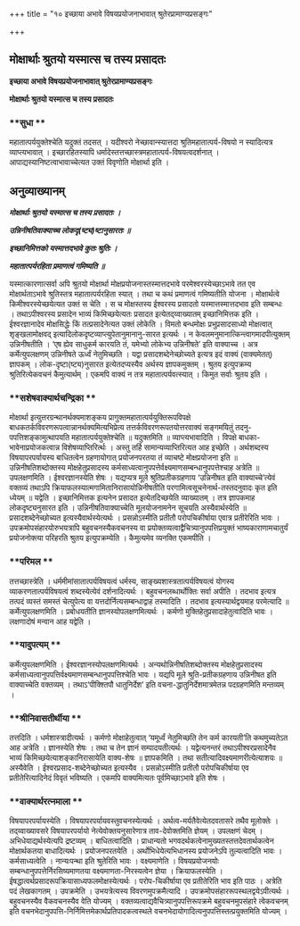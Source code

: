 +++
title = "१० इच्छाया अभावे विषयप्रयोजनाभावात् श्रुतेरप्रामाण्यप्रसङ्गः"

+++


## मोक्षार्थाः श्रुतयो यस्मात्स च तस्य प्रसादतः

**इच्छाया अभावे विषयप्रयोजनाभावात् श्रुतेरप्रामाण्यप्रसङ्गः**

**मोक्षार्थाः श्रुतयो यस्मात्स च तस्य प्रसादतः**

### **सुधा **

महातात्पर्ययुक्तेश्चेति यदुक्तं तदसत् । यदीश्वरो नेच्छावान्स्यात्तदा श्रुतिमहातात्पर्य-विषयो न स्यादित्यत्र व्याप्त्यभावात् । इच्छारहितस्यापि धर्मादेस्तत्तच्छास्त्रमहातात्पर्य-विषयत्वदर्शनात् । आपाद्यस्यानिष्टत्वाभावाच्चेत्यत उक्तं विवृणोति मोक्षार्था इति ।

## **अनुव्याख्यानम्**

***मोक्षार्थाः श्रुतयो यस्मात्स च तस्य प्रसादतः ।***

***उन्निनीषतिवाक्याच्च लोकदृ(ष्ट्य)ष्टानुसारतः ॥***

***इच्छानिमित्तको यस्मात्तदभावे कुतः श्रुतिः ।***

***महातात्पर्यरहिता प्रमाणत्वं गमिष्यति ॥***

यस्मात्कारणात्सर्वा अपि श्रुतयो मोक्षार्था मोक्षप्रयोजनास्तस्मात्तदभावे परमेश्वरस्येच्छाऽभावे तत एव मोक्षार्थताऽभावे श्रुतिस्तत्र महातात्पर्यरहिता स्यात् । तथा च कथं प्रमाणत्वं गमिष्यतीति योजना । मोक्षार्थत्वे किमीश्वरस्येच्छयेत्यत उक्तं स चेति । स च मोक्षस्तस्य ईश्वरस्य प्रसादतो यस्मात्तस्मात्तदभाव इति सम्बन्धः । तथाऽपीश्वरस्य प्रसादेन भाव्यं किमिच्छयेत्यतः प्रसादत इत्येतद्य्वाख्यातम् इच्छानिमित्तक इति । ईश्वरज्ञानादेव मोक्षसिद्धेः किं तत्प्रसादेनेत्यत उक्तं लोकेति । विमतो बन्धमोक्षः प्रभुप्रसादसाध्यो मोक्षत्वात् शृङ्खलामोक्षवद् इत्यादिलोकदृष्टव्याप्त्युपेतानुमानानु-सारत इत्यर्थः । न केवलमनुमानात्किन्त्वागमादपीत्युक्तम् उन्निनीषतीति । ‘एष ह्येव साधुकर्म कारयति तं, यमेभ्यो लोकेभ्य उन्निनीषते’ इति वाक्याच्च । अत्र कर्मेत्युपलक्षणम् उन्निनीषते ऊर्ध्वं नेतुमिच्छति । यद्वा प्रसादशब्देनेच्छोच्यते इत्यत्र इदं वाक्यं (वाक्यमेतत्) ज्ञापकम् । लोक-दृष्टा(ष्ट्य)नुसारत इत्येतदप्यस्यैव अर्थस्य ज्ञापकमुक्तम् । श्रुतय इत्युपक्रम्य श्रुतिरित्येकवचनं कैमुत्यार्थम् । एकमपि वाक्यं न तत्र महातात्पर्यवत्स्यात् । किमुत सर्वाः श्रुतय इति ।

### **सशेषवाक्यार्थचन्द्रिका **

मोक्षार्था इत्युत्तरग्रन्थानर्थक्यमाशङ्कय प्रागुक्तमहातात्पर्ययुक्तिरूपविपक्षे बाधकतर्कविवरणरूपत्वान्नानर्थक्यमित्यभिप्रेत्य तत्तर्कविवरणरूपतयोत्तरवाक्यं सङ्गमयितुं तदनु-पपत्तिशङ्कामुत्थापयति महातात्पर्ययुक्तेश्चेति ॥ यदुक्तमिति ॥ व्याप्त्यभावादिति । विपक्षे बाधका-भावेनाप्रयोजकत्वान्न विशेषव्याप्तिरिर्त्थः । अस्तु तर्हि सामान्यव्याप्तिरित्यत आह इच्छेति । अर्थशब्दस्य विषयापरपर्यायस्य बाधितत्वेन ग्रहणायोगात् प्रयोजनपरतया तं व्याचष्टे मोक्षप्रयोजना इति ॥ उन्निनीषतिशब्दोक्तस्य मोक्षहेतुप्रसादस्य कर्मसाध्यत्वानुपपत्तेर्वक्ष्यमाणसम्बन्धानुपपत्तेश्चाह अत्रेति ॥ उपलक्षणमिति । ईश्वरज्ञानस्येति शेषः । यद्यप्यत्र मूले श्रुतिप्रतीकग्रहणाय ‘उन्निनीषत इति वाक्याच्चे’त्येवं वक्तव्यं तथाऽपि क्रियाफलस्यात्मगामितानिरासायोन्निनीषतीति परगामित्वसूचनेनार्थ-तस्तदनुवादः कृत इति ध्येयम् ॥ यद्वेति । इच्छानिमित्तक इत्यनेन प्रसादत इत्येतदिच्छयेति व्याख्यातम् । तत्र ज्ञापकमाह लोकदृष्ट्यनुसारत इति । उन्निनीषतिवाक्याच्चेति मूलयोजनामनेन सूचयति अस्यैवार्थस्येति ॥ प्रसादशब्देनेच्छोच्यत इत्यस्यैवार्थस्येत्यर्थः । प्रसन्नोऽस्मीति प्रतीतौ परोपचिकीर्षाया एवात्र प्रतीरेरिति भावः । उपक्रमोपसंहारयोरुभयत्रापि बहुवचनस्यैकवचनस्य वा प्रयोक्तव्यत्वाद्वैचित्र्यानुपपत्तिप्रयुक्तं भाष्यकाराणामचातुर्यं प्रयोजनोक्त्या परिहरति श्रुतय इत्युपक्रम्येति । कैमुत्यमेव व्यनक्ति एकमपीति ।

### **परिमल **

तत्तच्छास्त्रेति । धर्ममीमांसातात्पर्यविषयत्वं धर्मस्य, साङ्ख्यशास्त्रतात्पर्यविषयत्वं योगस्य व्याकरणतात्पर्यविषयत्वं शब्दस्येत्येवं दर्शनादित्यर्थः । बहुवचनलब्धार्थोक्तिः सर्वा अपीति । तदभाव इत्यत्र तत्पदं व्यस्तं समस्तं चेत्युपेत्य वा यत्तदोर्नित्यसम्बन्धाद्वाह तस्मादिति । तदभाव इत्यस्यार्थद्वयमाह परमेत्यादि ॥ कर्मेत्युपलक्षणमिति । प्रबोधयतीति ज्ञानस्योपलक्षणमित्यर्थः । कर्मणो मुक्तिहेतुप्रसादाहेतुत्वादिति भावः । लक्षणादोषं मन्वान आह यद्वेति ।

### **यादुपत्यम् **

कर्मेत्युपलक्षणमिति । ईश्वरज्ञानस्योपलक्षणमित्यर्थः । अन्यथोन्निनीषतिशब्दोक्तस्य मोक्षहेतुप्रसादस्य कर्मसाध्यत्वानुपपत्तिर्वक्ष्यमाणसम्बन्धानुपपत्तिश्चेति भावः । यद्यपि मूले श्रुति-प्रतीकग्रहणाय उन्निनीषत इति वाक्याच्चेति वक्तव्यम् । तथाऽ‘पीक्श्तिपौ धातुनिर्देश’ इति वचना-द्धातुनिर्देशमात्रमेतन्न पदग्रहणमिति मन्तव्यम् ।

### **श्रीनिवासतीर्थीया **

तत्तदिति । धर्मशास्त्रादीत्यर्थः । कर्मणो मोक्षाहेतुत्वात् ‘यमूर्ध्वं नेतुमिच्छति तेन कर्म कारयती’ति कथमुच्यतेऽत आह अत्रेति । ज्ञानस्येति शेषः । तथा च तेन ज्ञानं सम्पादयतीत्यर्थः । यद्वेत्यनन्तरं तथाऽपीश्वरप्रसादेनैव भाव्यं किमिच्छयेत्याशङ्कानिरासायेति वाक्य-शेषः ॥ ज्ञापकमिति । तथा सतीत्यादिवक्ष्यमाणरीत्येत्याशयः ॥ अस्यैवेति । ईश्वरप्रसाद-शब्देनेच्छोच्यत इत्यस्यैव । प्रसन्नोऽस्मीति प्रतीतौ परोपचिकीर्षाया एव प्रतीतेरित्यादिनेदं विवृतं भविष्यति । एकमपि वाक्यमित्यतः पूर्वमिच्छाऽभावे इति शेषः ।

### **वाक्यार्थरत्नमाला **

विषयापरपर्यायस्येति । विषयापरपर्यायवस्तुवचनस्येत्यर्थः । अर्थत्व-मर्यतैवेत्येतदवतासरे तथैव मूलोक्तेः । तद्य्वाख्यावसरे विषयापरपर्यायो नेत्येवोक्तयनुसारेणात्र ताव-देवोक्तमिति ज्ञेयम् । उपलक्षणं चेदम् । अभिधेयाद्यर्थस्येत्यपि द्रष्टव्यम् । बाधितत्वादिति । प्राधान्यतो भगवदर्थकत्वेनामुख्यतस्तत्तदेवतार्थकत्वेन मोक्षार्थकतया बाधादित्यर्थः । प्रयोजनपरतयेति । अर्थोभिधेयेत्यभिधानस्य प्रयोजनेऽपि तुल्यत्वादिति भावः । कर्मसाध्यत्वेति । नान्यःपन्था इति श्रुतेरिति भावः । वक्ष्यमाणेति । विषयप्रयोजनयोः सम्बन्धानुपपत्तेर्निरसिष्यमाणतया वक्ष्यमाणता-निरस्यत्वेन ज्ञेया । क्रियाफलस्येति । ईषद्धात्वर्थप्रसादरूपक्रियासाध्यफलमोक्षस्येत्यर्थः । परोप-चिकीर्षाया एव प्रतीतेरिति भाव इति पाठः । अत्रेति पदं लेखकागतम् । उपक्रमेति । उभयत्रेत्यस्य विवरणमुपक्रमैत्यादि । उपक्रमोपसंहाररूपस्थलद्वयेऽपीत्यर्थः । बहुवचनस्यैव वैकवचनस्यैव वेति योज्यम् । वक्तव्यत्वाद्यवैचित्र्यानुपपत्तिरूपक्रमे बहुवचनमुपसंहारे त्वेकवचनम् इति वचनभेदानुपपत्ति-निर्निमित्तमेकार्थप्रतिपादकत्वस्थले वचनभेदायोगादित्यनुपपत्तिस्तत्प्रयुक्तमिति योज्यम् ।

